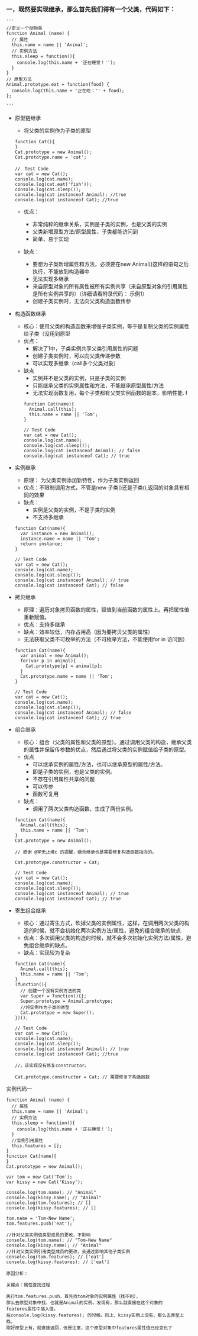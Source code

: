 ### 一，既然要实现继承，那么首先我们得有一个父类，代码如下：
    ```
    //定义一个动物类
    function Animal (name) {
      // 属性
      this.name = name || 'Animal';
      // 实例方法
      this.sleep = function(){
        console.log(this.name + '正在睡觉！'');
      }
    }
    // 原型方法
    Animal.prototype.eat = function(food) {
      console.log(this.name + '正在吃：'' + food);
    };
    
    ```
    
* 原型链继承

    *  将父类的实例作为子类的原型
    ```
    function Cat(){ 
    }
    Cat.prototype = new Animal();
    Cat.prototype.name = 'cat';
    
    //　Test Code
    var cat = new Cat();
    console.log(cat.name);
    console.log(cat.eat('fish'));
    console.log(cat.sleep());
    console.log(cat instanceof Animal); //true 
    console.log(cat instanceof Cat); //true
    ```
    * 优点：
    
        * 非常纯粹的继承关系，实例是子类的实例，也是父类的实例
        * 父类新增原型方法/原型属性，子类都能访问到
        * 简单，易于实现
    * 缺点：
        * 要想为子类新增属性和方法，必须要在new Animal()这样的语句之后执行，不能放到构造器中
        * 无法实现多继承
        * 来自原型对象的所有属性被所有实例共享（来自原型对象的引用属性是所有实例共享的）（详细请看附录代码： 示例1）
        * 创建子类实例时，无法向父类构造函数传参
* 构造函数继承
    * 核心：使用父类的构造函数来增强子类实例，等于是复制父类的实例属性给子类（没用到原型
    * 优点：
        * 解决了1中，子类实例共享父类引用属性的问题
        * 创建子类实例时，可以向父类传递参数
        * 可以实现多继承（call多个父类对象）
    * 缺点
        * 实例并不是父类的实例，只是子类的实例
        * 只能继承父类的实例属性和方法，不能继承原型属性/方法
        * 无法实现函数复用，每个子类都有父类实例函数的副本，影响性能.
        f
        ```
        function Cat(name){
          Animal.call(this);
          this.name = name || 'Tom';
        }
        
        // Test Code
        var cat = new Cat();
        console.log(cat.name);
        console.log(cat.sleep());
        console.log(cat instanceof Animal); // false
        console.log(cat instanceof Cat); // true
        ```

* 实例继承
    * 原理： 为父类实例添加新特性，作为子类实例返回
    * 优点：不限制调用方式，不管是new 子类()还是子类(),返回的对象具有相同的效果
    * 缺点：
        * 实例是父类的实例，不是子类的实例
        * 不支持多继承
        
    ```
    function Cat(name){
      var instance = new Animal();
      instance.name = name || 'Tom';
      return instance;
    }
    
    // Test Code
    var cat = new Cat();
    console.log(cat.name);
    console.log(cat.sleep());
    console.log(cat instanceof Animal); // true
    console.log(cat instanceof Cat); // false
    ```
* 拷贝继承
    * 原理：遍历对象拷贝函数的属性，赋值到当前函数的属性上。再把属性值重新赋值。
    * 优点：支持多继承
    * 缺点：效率较低，内存占用高（因为要拷贝父类的属性）
    * 无法获取父类不可枚举的方法（不可枚举方法，不能使用for in 访问到）
    ```
    function Cat(name){
      var animal = new Animal();
      for(var p in animal){
        Cat.prototype[p] = animal[p];
      }
      Cat.prototype.name = name || 'Tom';
    }
    
    // Test Code
    var cat = new Cat();
    console.log(cat.name);
    console.log(cat.sleep());
    console.log(cat instanceof Animal); // false
    console.log(cat instanceof Cat); // true
    
    ```
* 组合继承

    * 核心：组合（父类的属性和父类的原型）。通过调用父类的构造，继承父类的属性并保留传参数的优点，然后通过将父类的实例赋值给子类的原型。
    * 优点
        * 可以继承实例的属性/方法，也可以继承原型的属性/方法。
        * 即是子类的实例，也是父类的实例。
        * 不存在引用属性共享的问题
        * 可以传参
        * 函数可复用
    * 缺点：
        * 调用了两次父类构造函数，生成了两份实例。
    ```
    function Cat(name){
      Animal.call(this);
      this.name = name || 'Tom';
    }
    Cat.prototype = new Animal();
    
    // 感谢 @学无止境c 的提醒，组合继承也是需要修复构造函数指向的。
    
    Cat.prototype.constructor = Cat;
    
    // Test Code
    var cat = new Cat();
    console.log(cat.name);
    console.log(cat.sleep());
    console.log(cat instanceof Animal); // true
    console.log(cat instanceof Cat); // true
    ```
* 寄生组合继承
    * 核心：通过寄生方式，砍掉父类的实例属性，这样，在调用两次父类的构造的时候，就不会初始化两次实例方法/属性，避免的组合继承的缺点.
    * 优点：多次调用父类的构造的时候，就不会多次初始化实例方法/属性，避免组合继承的缺点。
    * 缺点：实现较为复杂
    ```
    function Cat(name){
      Animal.call(this);
      this.name = name || 'Tom';
    }
    (function(){
      // 创建一个没有实例方法的类
      var Super = function(){};
      Super.prototype = Animal.prototype;
      //将实例作为子类的原型
      Cat.prototype = new Super();
    })();
    
    // Test Code
    var cat = new Cat();
    console.log(cat.name);
    console.log(cat.sleep());
    console.log(cat instanceof Animal); // true
    console.log(cat instanceof Cat); //true
    
    //，该实现没有修复constructor。
    
    Cat.prototype.constructor = Cat; // 需要修复下构造函数
    ```

实例代码一
```
function Animal (name) {
  // 属性
  this.name = name || 'Animal';
  // 实例方法
  this.sleep = function(){
    console.log(this.name + '正在睡觉！');
  }
  //实例引用属性
  this.features = [];
}
function Cat(name){
}
Cat.prototype = new Animal();

var tom = new Cat('Tom');
var kissy = new Cat('Kissy');

console.log(tom.name); // "Animal"
console.log(kissy.name); // "Animal"
console.log(tom.features); // []
console.log(kissy.features); // []

tom.name = 'Tom-New Name';
tom.features.push('eat');

//针对父类实例值类型成员的更改，不影响
console.log(tom.name); // "Tom-New Name"
console.log(kissy.name); // "Animal"
//针对父类实例引用类型成员的更改，会通过影响其他子类实例
console.log(tom.features); // ['eat']
console.log(kissy.features); // ['eat']

原因分析：

关键点：属性查找过程

执行tom.features.push，首先找tom对象的实例属性（找不到），
那么去原型对象中找，也就是Animal的实例。发现有，那么就直接在这个对象的
features属性中插入值。
在console.log(kissy.features); 的时候。同上，kissy实例上没有，那么去原型上找。
刚好原型上有，就直接返回，但是注意，这个原型对象中features属性值已经变化了
```

